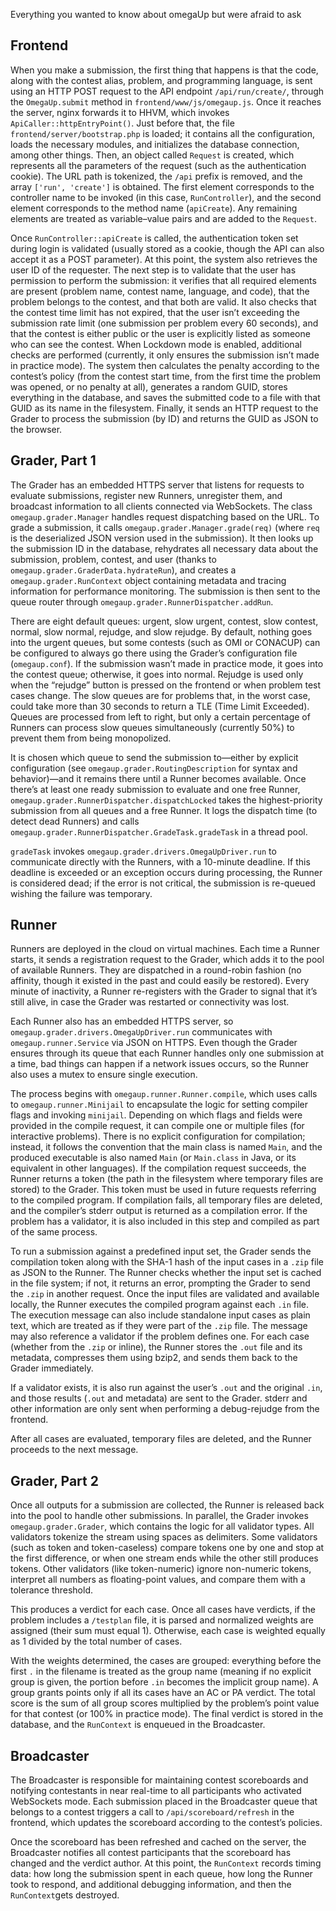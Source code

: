 Everything you wanted to know about omegaUp but were afraid to ask

## Frontend

When you make a submission, the first thing that happens is that the code, along with the contest alias, problem, and programming language, is sent using an HTTP POST request to the API endpoint `/api/run/create/`, through the `OmegaUp.submit` method in `frontend/www/js/omegaup.js`. Once it reaches the server, nginx forwards it to HHVM, which invokes `ApiCaller::httpEntryPoint()`. Just before that, the file `frontend/server/bootstrap.php` is loaded; it contains all the configuration, loads the necessary modules, and initializes the database connection, among other things. Then, an object called `Request` is created, which represents all the parameters of the request (such as the authentication cookie). The URL path is tokenized, the `/api` prefix is removed, and the array `['run', 'create']` is obtained. The first element corresponds to the controller name to be invoked (in this case, `RunController`), and the second element corresponds to the method name (`apiCreate`). Any remaining elements are treated as variable–value pairs and are added to the `Request`.

Once `RunController::apiCreate` is called, the authentication token set during login is validated (usually stored as a cookie, though the API can also accept it as a POST parameter). At this point, the system also retrieves the user ID of the requester. The next step is to validate that the user has permission to perform the submission: it verifies that all required elements are present (problem name, contest name, language, and code), that the problem belongs to the contest, and that both are valid. It also checks that the contest time limit has not expired, that the user isn’t exceeding the submission rate limit (one submission per problem every 60 seconds), and that the contest is either public or the user is explicitly listed as someone who can see the contest. When Lockdown mode is enabled, additional checks are performed (currently, it only ensures the submission isn’t made in practice mode). The system then calculates the penalty according to the contest’s policy (from the contest start time, from the first time the problem was opened, or no penalty at all), generates a random GUID, stores everything in the database, and saves the submitted code to a file with that GUID as its name in the filesystem. Finally, it sends an HTTP request to the Grader to process the submission (by ID) and returns the GUID as JSON to the browser.


## Grader, Part 1

The Grader has an embedded HTTPS server that listens for requests to evaluate submissions, register new Runners, unregister them, and broadcast information to all clients connected via WebSockets. The class `omegaup.grader.Manager` handles request dispatching based on the URL. To grade a submission, it calls `omegaup.grader.Manager.grade(req)` (where `req` is the deserialized JSON version used in the submission). It then looks up the submission ID in the database, rehydrates all necessary data about the submission, problem, contest, and user (thanks to `omegaup.grader.GraderData.hydrateRun`), and creates a `omegaup.grader.RunContext` object containing metadata and tracing information for performance monitoring. The submission is then sent to the queue router through `omegaup.grader.RunnerDispatcher.addRun`.

There are eight default queues: urgent, slow urgent, contest, slow contest, normal, slow normal, rejudge, and slow rejudge. By default, nothing goes into the urgent queues, but some contests (such as OMI or CONACUP) can be configured to always go there using the Grader’s configuration file (`omegaup.conf`). If the submission wasn’t made in practice mode, it goes into the contest queue; otherwise, it goes into normal. Rejudge is used only when the “rejudge” button is pressed on the frontend or when problem test cases change. The slow queues are for problems that, in the worst case, could take more than 30 seconds to return a TLE (Time Limit Exceeded). Queues are processed from left to right, but only a certain percentage of Runners can process slow queues simultaneously (currently 50%) to prevent them from being monopolized.

It is chosen which queue to send the submission to—either by explicit configuration (see `omegaup.grader.RoutingDescription` for syntax and behavior)—and it remains there until a Runner becomes available. Once there’s at least one ready submission to evaluate and one free Runner, `omegaup.grader.RunnerDispatcher.dispatchLocked` takes the highest-priority submission from all queues and a free Runner. It logs the dispatch time (to detect dead Runners) and calls `omegaup.grader.RunnerDispatcher.GradeTask.gradeTask` in a thread pool.

`gradeTask` invokes `omegaup.grader.drivers.OmegaUpDriver.run` to communicate directly with the Runners, with a 10-minute deadline. If this deadline is exceeded or an exception occurs during processing, the Runner is considered dead; if the error is not critical, the submission is re-queued wishing the failure was temporary.


## Runner

Runners are deployed in the cloud on virtual machines. Each time a Runner starts, it sends a registration request to the Grader, which adds it to the pool of available Runners. They are dispatched in a round-robin fashion (no affinity, though it existed in the past and could easily be restored). Every minute of inactivity, a Runner re-registers with the Grader to signal that it’s still alive, in case the Grader was restarted or connectivity was lost.

Each Runner also has an embedded HTTPS server, so `omegaup.grader.drivers.OmegaUpDriver.run` communicates with `omegaup.runner.Service` via JSON on HTTPS. Even though the Grader ensures through its queue that each Runner handles only one submission at a time, bad things can happen if a network issues occurs, so the Runner also uses a mutex to ensure single execution.

The process begins with `omegaup.runner.Runner.compile`, which uses calls to `omegaup.runner.Minijail` to encapsulate the logic for setting compiler flags and invoking `minijail`. Depending on which flags and fields were provided in the compile request, it can compile one or multiple files (for interactive problems). There is no explicit configuration for compilation; instead, it follows the convention that the main class is named `Main`, and the produced executable is also named `Main` (or `Main.class` in Java, or its equivalent in other languages). If the compilation request succeeds, the Runner returns a token (the path in the filesystem where temporary files are stored) to the Grader. This token must be used in future requests referring to the compiled program. If compilation fails, all temporary files are deleted, and the compiler’s stderr output is returned as a compilation error. If the problem has a validator, it is also included in this step and compiled as part of the same process.

To run a submission against a predefined input set, the Grader sends the compilation token along with the SHA-1 hash of the input cases in a `.zip` file as JSON to the Runner. The Runner checks whether the input set is cached in the file system; if not, it returns an error, prompting the Grader to send the `.zip` in another request. Once the input files are validated and available locally, the Runner executes the compiled program against each `.in` file. The execution message can also include standalone input cases as plain text, which are treated as if they were part of the `.zip` file. The message may also reference a validator if the problem defines one. For each case (whether from the `.zip` or inline), the Runner stores the `.out` file and its metadata, compresses them using bzip2, and sends them back to the Grader immediately.

If a validator exists, it is also run against the user’s `.out` and the original `.in`, and those results (`.out` and metadata) are sent to the Grader. stderr and other information are only sent when performing a debug-rejudge from the frontend.

After all cases are evaluated, temporary files are deleted, and the Runner proceeds to the next message.


## Grader, Part 2

Once all outputs for a submission are collected, the Runner is released back into the pool to handle other submissions. In parallel, the Grader invokes `omegaup.grader.Grader`, which contains the logic for all validator types. All validators tokenize the stream using spaces as delimiters. Some validators (such as token and token-caseless) compare tokens one by one and stop at the first difference, or when one stream ends while the other still produces tokens. Other validators (like token-numeric) ignore non-numeric tokens, interpret all numbers as floating-point values, and compare them with a tolerance threshold.

This produces a verdict for each case. Once all cases have verdicts, if the problem includes a `/testplan` file, it is parsed and normalized weights are assigned (their sum must equal 1). Otherwise, each case is weighted equally as 1 divided by the total number of cases.

With the weights determined, the cases are grouped: everything before the first `.` in the filename is treated as the group name (meaning if no explicit group is given, the portion before `.in` becomes the implicit group name). A group grants points only if all its cases have an AC or PA verdict. The total score is the sum of all group scores multiplied by the problem’s point value for that contest (or 100% in practice mode). The final verdict is stored in the database, and the `RunContext` is enqueued in the Broadcaster.


## Broadcaster

The Broadcaster is responsible for maintaining contest scoreboards and notifying contestants in near real-time to all participants who activated WebSockets mode. Each submission placed in the Broadcaster queue that belongs to a contest triggers a call to `/api/scoreboard/refresh` in the frontend, which updates the scoreboard according to the contest’s policies.

Once the scoreboard has been refreshed and cached on the server, the Broadcaster notifies all contest participants that the scoreboard has changed and the verdict author. At this point, the `RunContext` records timing data: how long the submission spent in each queue, how long the Runner took to respond, and additional debugging information, and then the `RunContext`gets destroyed.